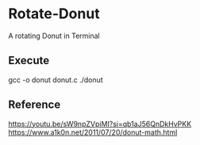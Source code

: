 # Rotate-Donut
A rotating Donut in Terminal
## Execute
gcc -o donut donut.c
./donut

## Reference
https://youtu.be/sW9npZVpiMI?si=qb1aJ56QnDkHvPKK
https://www.a1k0n.net/2011/07/20/donut-math.html
